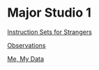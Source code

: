 # Major Studio 1

[Instruction Sets for Strangers](InstructionSetsForStrangers.md)

[Observations](Observations.md)

[Me, My Data](MeMyData.md)
